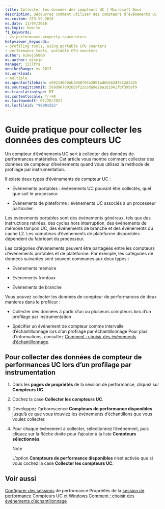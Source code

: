 ```yaml
---
title: Collecter les données des compteurs UC | Microsoft Docs
description: Découvrez comment utiliser des compteurs d’événements UC (matériel) pour collecter les données de performances spécifiques au matériel. Cet article répertorie les différents types d’événements.
ms.custom: SEO-VS-2020
ms.date: 11/04/2016
ms.topic: how-to
f1_keywords:
- vs.performance.property.cpucounters
helpviewer_keywords:
- profiling tools, using portable CPU counters
- performance tools, portable CPU counters
author: mikejo5000
ms.author: mikejo
manager: jillfra
monikerRange: vs-2017
ms.workload:
- multiple
ms.openlocfilehash: e59214640ab3048f94b2801ad6b6b2d7e12d2e25
ms.sourcegitcommit: 589d96700208bf22c8da9e26a1d2041fbf39b8f9
ms.translationtype: MT
ms.contentlocale: fr-FR
ms.lasthandoff: 01/26/2021
ms.locfileid: "98801562"
---
```

# <a name="how-to-collect-cpu-counter-data"></a>Guide pratique pour collecter les données des compteurs UC

Un compteur d’événements UC sert à collecter des données de performances matérielles. Cet article vous montre comment collecter des données de compteur d’événements quand vous utilisez la méthode de profilage par instrumentation.

Il existe deux types d’événements de compteur UC :

- Événements portables : événements UC pouvant être collectés, quel que soit le processeur.

- Événements de plateforme : événements UC associés à un processeur particulier.

Les événements portables sont des événements généraux, tels que des instructions retirées, des cycles hors interruption, des événements de mémoire tampon UC, des événements de branche et des événements du cache L2. Les compteurs d’événements de plateforme disponibles dépendent du fabricant du processeur.

Les catégories d’événements peuvent être partagées entre les compteurs d’événements portables et de plateforme. Par exemple, les catégories de données suivantes sont souvent communes aux deux types :

- Événements mémoire

- Événements frontaux

- Événements de branche

Vous pouvez collecter les données de compteur de performances de deux manières dans le profileur :

- Collecter des données à partir d’un ou plusieurs compteurs lors d’un profilage par instrumentation

- Spécifier un événement de compteur comme intervalle d’échantillonnage lors d’un profilage par échantillonnage Pour plus d’informations, consultez [Comment : choisir des événements d’échantillonnage](../profiling/how-to-choose-sampling-events.md).

## <a name="to-collect-cpu-performance-counter-data-when-you-profile-by-instrumentation"></a>Pour collecter des données de compteur de performances UC lors d’un profilage par instrumentation

1. Dans les **pages de propriétés** de la session de performance, cliquez sur **Compteurs UC**.

2. Cochez la case **Collecter les compteurs UC**.

3. Développez l’arborescence **Compteurs de performance disponibles** jusqu’à ce que vous trouviez les événements d’échantillons que vous voulez collecter.

4. Pour chaque événement à collecter, sélectionnez l’événement, puis cliquez sur la flèche droite pour l’ajouter à la liste **Compteurs sélectionnés**.

    > [!NOTE]
    > L’option **Compteurs de performance disponibles** n’est activée que si vous cochez la case **Collecter les compteurs UC**.

## <a name="see-also"></a>Voir aussi

[Configurer des sessions](../profiling/configuring-performance-sessions.md) 
 de performance Propriétés de la [session de performance](../profiling/performance-session-properties.md) 
 Compteurs UC et [Windows](../profiling/cpu-and-windows-counters.md) 
 [Comment : choisir des événements d’échantillonnage](../profiling/how-to-choose-sampling-events.md)
